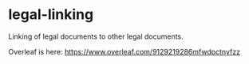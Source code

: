 # legal-linking
Linking of legal documents to other legal documents.

Overleaf is here: https://www.overleaf.com/9129219286mfwdpctnyfzz

